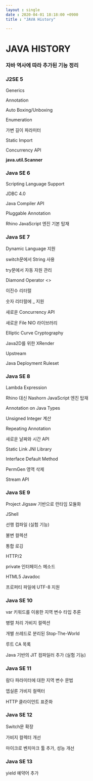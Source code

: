```yaml
---
layout : single
date : 2020-04-01 18:18:00 +0900
title : "JAVA History"

---
```


# JAVA HISTORY

### 자바 역사에 따라 추가된 기능 정리



### J2SE 5

Generics

Annotation

Auto Boxing/Unboxing

Enumeration

가변 길이 파라미터

Static Import

Concurrency API 

__java.util.Scanner__ 





### Java SE 6

Scripting Language Support

JDBC 4.0

Java Compiler API

Pluggable Annotation 

Rhino JavaScript 엔진 기본 탑재





### Java SE 7

Dynamic Language 지원

switch문에서 String 사용

try문에서 자동 자원 관리

Diamond Operator <>

이진수 리터럴

숫자 리터럴에 _ 지원

새로운 Concurrency API

새로운 File NIO 라이브러리

Elliptic Curve Cryptography

Java2D를 위한 XRender

Upstream

Java Deployment Ruleset





### Java SE 8

 Lambda Expression

Rhino 대신 Nashorn JavaScript 엔진 탑재

Annotation on Java Types

Unsigned Integer 계산

Repeating Annotation

새로운 날짜와 시간 API

Static Link JNI Library

Interface Default Method

PermGen 영역 삭제

Stream API





### Java SE 9

Project Jigsaw 기반으로 런타임 모듈화

JShell 

선행 컴파일 (실험 기능)

불변 컬렉션

통합 로깅

HTTP/2

private 인터페이스 메소드

HTML5 Javadoc

프로퍼티 파일에 UTF-8 지원





### Java SE 10

var 키워드를 이용한 지역 변수 타입 추론

병렬 처리 가비지 컬렉션

개별 쓰레드로 분리된 Stop-The-World

루트 CA 목록

Java 기반의 JIT 컴파일러 추가 (실험 기능)





### Java SE 11

 람다 파라미터에 대한 지역 변수 문법

엡실론 가비지 컬렉터

HTTP 클라이언트 표준화





### Java SE 12

Switch문 확장

가비지 컬렉터 개선

마이크로 벤치마크 툴 추가, 성능 개선





### Java SE 13

yield 예약어 추가